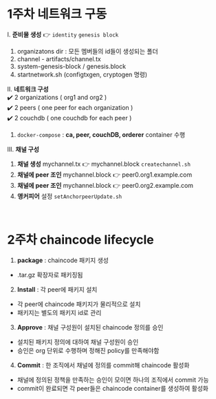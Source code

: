 # 1주차 네트워크 구동 
I. **준비물 생성** 👉 `identity` `genesis block`
  1. organizatons dir : 모든 멤버들의 id들이 생성되는 폴더
  2. channel - artifacts/channel.tx
  3. system-genesis-block / genesis.block
  4. startnetwork.sh (configtxgen, cryptogen 명령)

II. **네트워크 구성** </br>
✔️ 2 organizations ( org1 and org2 )</br>
✔️ 2 peers ( one peer for each organization )</br>
✔️ 2 couchdb ( one couchdb for each peer )</br>
  1. `docker-compose` : **ca, peer, couchDB, orderer** container 수행

III. **채널 구성** 
  1. **채널 생성** mychannel.tx 👉 mychannel.block `createchannel.sh`
  2. **채널에 peer 조인** mychannel.block 👉 peer0.org1.example.com
  3. **채널에 peer 조인** mychannel.block 👉 peer0.org2.example.com
  4. **앵커피어** 설정 `setAnchorpeerUpdate.sh`

</br>

# 2주차 chaincode lifecycle
1. **package** : chaincode 패키지 생성
 - .tar.gz 확장자로 패키징됨
2. **Install** : 각 peer에 패키지 설치
 - 각 peer에 chaincode 패키지가 물리적으로 설치 
 - 패키지는 별도의 패키지 id로 관리
3. **Approve** : 채널 구성원이 설치된 chaincode 정의를 승인
 - 설치된 패키지 정의에 대하여 채널 구성원이 승인
 - 승인은 org 단위로 수행하며 정해진 policy를 만족해야함
4. **Commit** : 한 조직에서 채널에 정의를 commit해 chaincode 활성화
 - 채널에 정의된 정책을 만족하는 승인이 모이면 하나의 조직에서 commit 가능
 - commit이 완료되면 각 peer들은 chaincode container를 생성하여 활성화 
